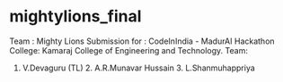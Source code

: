 # mightylions_final
Team : Mighty Lions
Submission for : CodeInIndia - MadurAI Hackathon
College:
Kamaraj College of Engineering and Technology.
Team:
1. V.Devaguru (TL) 2. A.R.Munavar Hussain 3. L.Shanmuhappriya

